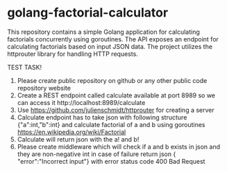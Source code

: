 # golang-factorial-calculator
This repository contains a simple Golang application for calculating factorials concurrently using goroutines. The API exposes an endpoint for calculating factorials based on input JSON data. The project utilizes the httprouter library for handling HTTP requests.

TEST TASK!

1. Please create public repository on github or any other public code repository
website
2. Create a REST endpoint called calculate available at port 8989 so we can
access it http://localhost:8989/calculate
3. Use https://github.com/julienschmidt/httprouter for creating a server
4. Calculate endpoint has to take json with following structure
{"a":int,"b":int} and calculate factorial of a and b using goroutines
https://en.wikipedia.org/wiki/Factorial
5. Calculate will return json with the a! and b!
6. Please create middleware which will check if a and b exists in json and they
are non-negative int in case of failure return json { "error":"Incorrect
input"} with error status code 400 Bad Request

